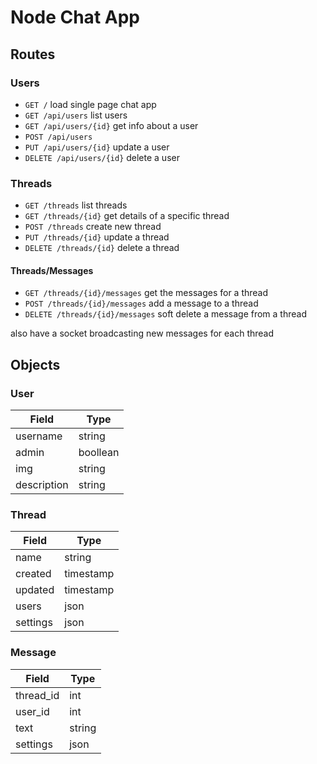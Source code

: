 Node Chat App
=============

Routes
------

### Users
 - `GET /` load single page chat app
 - `GET /api/users` list users
 - `GET /api/users/{id}` get info about a user
 - `POST /api/users`
 - `PUT /api/users/{id}` update a user
 - `DELETE /api/users/{id}` delete a user

### Threads
 - `GET /threads` list threads
 - `GET /threads/{id}` get details of a specific thread
 - `POST /threads` create new thread
 - `PUT /threads/{id}` update a thread
 - `DELETE /threads/{id}` delete a thread

#### Threads/Messages

 - `GET /threads/{id}/messages` get the messages for a thread
 - `POST /threads/{id}/messages` add a message to a thread
 - `DELETE /threads/{id}/messages` soft delete a message from a thread

 also have a socket broadcasting new messages for each thread

Objects
-------

### User

|Field      |Type    |
|-----------|--------|
|username   |string  |
|admin      |boollean|
|img        |string  |
|description|string  |

### Thread

|Field   |Type     |
|--------|---------|
|name    |string   |
|created |timestamp|
|updated |timestamp|
|users   |json     |
|settings|json     |

### Message

|Field    |Type  |
|---------|------|
|thread_id|int   |
|user_id  |int   |
|text     |string|
|settings |json  |
